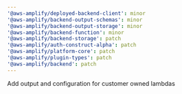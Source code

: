 ```yaml
---
'@aws-amplify/deployed-backend-client': minor
'@aws-amplify/backend-output-schemas': minor
'@aws-amplify/backend-output-storage': minor
'@aws-amplify/backend-function': minor
'@aws-amplify/backend-storage': patch
'@aws-amplify/auth-construct-alpha': patch
'@aws-amplify/platform-core': patch
'@aws-amplify/plugin-types': patch
'@aws-amplify/backend': patch
---
```


Add output and configuration for customer owned lambdas
